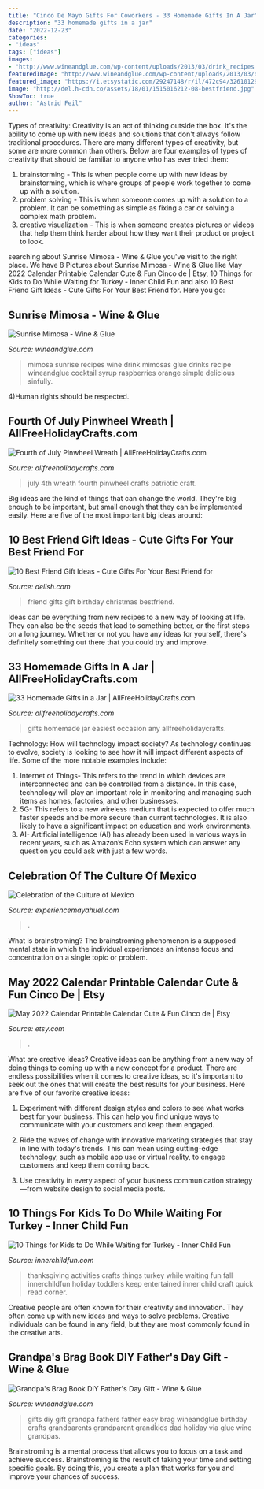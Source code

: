 ```yaml
---
title: "Cinco De Mayo Gifts For Coworkers - 33 Homemade Gifts In A Jar"
description: "33 homemade gifts in a jar"
date: "2022-12-23"
categories:
- "ideas"
tags: ["ideas"]
images:
- "http://www.wineandglue.com/wp-content/uploads/2013/03/drink_recipes.jpg"
featuredImage: "http://www.wineandglue.com/wp-content/uploads/2013/03/drink_recipes.jpg"
featured_image: "https://i.etsystatic.com/29247148/r/il/472c94/3261012910/il_794xN.3261012910_adrz.jpg"
image: "http://del.h-cdn.co/assets/18/01/1515016212-08-bestfriend.jpg"
ShowToc: true
author: "Astrid Feil"
---
```



Types of creativity:
Creativity is an act of thinking outside the box. It's the ability to come up with new ideas and solutions that don't always follow traditional procedures. 
There are many different types of creativity, but some are more common than others. Below are four examples of types of creativity that should be familiar to anyone who has ever tried them: 

1) brainstorming - This is when people come up with new ideas by brainstorming, which is where groups of people work together to come up with a solution.
2) problem solving - This is when someone comes up with a solution to a problem. It can be something as simple as fixing a car or solving a complex math problem.
3) creative visualization - This is when someone creates pictures or videos that help them think harder about how they want their product or project to look.

	

		
searching about Sunrise Mimosa - Wine &amp; Glue you've visit to the right place. We have 8 Pictures about Sunrise Mimosa - Wine &amp; Glue like May 2022 Calendar Printable Calendar Cute &amp; Fun Cinco de | Etsy, 10 Things for Kids to Do While Waiting for Turkey - Inner Child Fun and also 10 Best Friend Gift Ideas - Cute Gifts For Your Best Friend for. Here you go:
		
    
## Sunrise Mimosa - Wine &amp; Glue

<img loading=lazy src="http://www.wineandglue.com/wp-content/uploads/2013/03/drink_recipes.jpg" onerror="this.onerror=null;this.src='https://tse1.mm.bing.net/th?id=OIP.kUwBTi73RCDJa0C_xzHr0AHaLJ&amp;pid=15.1';" alt="Sunrise Mimosa - Wine &amp; Glue">

_Source: wineandglue.com_

>mimosa sunrise recipes wine drink mimosas glue drinks recipe wineandglue cocktail syrup raspberries orange simple delicious sinfully. 

	

4)Human rights should be respected.

    
## Fourth Of July Pinwheel Wreath | AllFreeHolidayCrafts.com

<img loading=lazy src="https://irepo.primecp.com/2016/06/286422/Fourth-of-July-Pinwheel-Wreath_ExtraLarge700_ID-1720832.jpg?v=1720832" onerror="this.onerror=null;this.src='https://tse2.mm.bing.net/th?id=OIP.jSIXjaO7ZclAyTTgYXzSzAHaLH&amp;pid=15.1';" alt="Fourth of July Pinwheel Wreath | AllFreeHolidayCrafts.com">

_Source: allfreeholidaycrafts.com_

>july 4th wreath fourth pinwheel crafts patriotic craft. 

	

Big ideas are the kind of things that can change the world. They're big enough to be important, but small enough that they can be implemented easily. Here are five of the most important big ideas around: 

    
## 10 Best Friend Gift Ideas - Cute Gifts For Your Best Friend For

<img loading=lazy src="http://del.h-cdn.co/assets/18/01/1515016212-08-bestfriend.jpg" onerror="this.onerror=null;this.src='https://tse3.mm.bing.net/th?id=OIP.1xvOs3VctP_nmOj2Yk0DsAHaKh&amp;pid=15.1';" alt="10 Best Friend Gift Ideas - Cute Gifts For Your Best Friend for">

_Source: delish.com_

>friend gifts gift birthday christmas bestfriend. 

	

Ideas can be everything from new recipes to a new way of looking at life. They can also be the seeds that lead to something better, or the first steps on a long journey. Whether or not you have any ideas for yourself, there's definitely something out there that you could try and improve.

    
## 33 Homemade Gifts In A Jar | AllFreeHolidayCrafts.com

<img loading=lazy src="https://irepo.primecp.com/2016/07/290521/Homemade-Jar-Gifts-KWD---AFHC_ExtraLarge800_ID-1767214.jpg?v=1767214" onerror="this.onerror=null;this.src='https://tse4.mm.bing.net/th?id=OIP.SJ_KujhanFlTzSZWzFkfRAHaLG&amp;pid=15.1';" alt="33 Homemade Gifts in a Jar | AllFreeHolidayCrafts.com">

_Source: allfreeholidaycrafts.com_

>gifts homemade jar easiest occasion any allfreeholidaycrafts. 

	

Technology: How will technology impact society?
As technology continues to evolve, society is looking to see how it will impact different aspects of life. Some of the more notable examples include:
1. Internet of Things- This refers to the trend in which devices are interconnected and can be controlled from a distance. In this case, technology will play an important role in monitoring and managing such items as homes, factories, and other businesses. 
2. 5G- This refers to a new wireless medium that is expected to offer much faster speeds and be more secure than current technologies. It is also likely to have a significant impact on education and work environments. 
3. AI- Artificial intelligence (AI) has already been used in various ways in recent years, such as Amazon’s Echo system which can answer any question you could ask with just a few words.

    
## Celebration Of The Culture Of Mexico

<img loading=lazy src="http://experiencemayahuel.com/wp-content/uploads/2015/08/events-crop.jpg" onerror="this.onerror=null;this.src='https://tse2.mm.bing.net/th?id=OIP.caxizCweJ7SCu0eSs4Tl3wHaDi&amp;pid=15.1';" alt="Celebration of the Culture of Mexico">

_Source: experiencemayahuel.com_

>. 

	

What is brainstroming?
The brainstroming phenomenon is a supposed mental state in which the individual experiences an intense focus and concentration on a single topic or problem.

    
## May 2022 Calendar Printable Calendar Cute &amp; Fun Cinco De | Etsy

<img loading=lazy src="https://i.etsystatic.com/29247148/r/il/472c94/3261012910/il_794xN.3261012910_adrz.jpg" onerror="this.onerror=null;this.src='https://tse2.mm.bing.net/th?id=OIP.5UgfnRVTvxAeZFVeCnKx3QHaFu&amp;pid=15.1';" alt="May 2022 Calendar Printable Calendar Cute &amp; Fun Cinco de | Etsy">

_Source: etsy.com_

>. 

	

What are creative ideas?
Creative ideas can be anything from a new way of doing things to coming up with a new concept for a product. There are endless possibilities when it comes to creative ideas, so it's important to seek out the ones that will create the best results for your business. Here are five of our favorite creative ideas: 
1. Experiment with different design styles and colors to see what works best for your business. This can help you find unique ways to communicate with your customers and keep them engaged.

2. Ride the waves of change with innovative marketing strategies that stay in line with today's trends. This can mean using cutting-edge technology, such as mobile app use or virtual reality, to engage customers and keep them coming back. 

3. Use creativity in every aspect of your business communication strategy—from website design to social media posts.

    
## 10 Things For Kids To Do While Waiting For Turkey - Inner Child Fun

<img loading=lazy src="https://innerchildfun.com/wp-content/uploads/2012/11/waitingforturkey1a.jpg" onerror="this.onerror=null;this.src='https://tse3.mm.bing.net/th?id=OIP.j1dVGiEmC04CRNYWhUsaEgHaLS&amp;pid=15.1';" alt="10 Things for Kids to Do While Waiting for Turkey - Inner Child Fun">

_Source: innerchildfun.com_

>thanksgiving activities crafts things turkey while waiting fun fall innerchildfun holiday toddlers keep entertained inner child craft quick read corner. 

	

Creative people are often known for their creativity and innovation. They often come up with new ideas and ways to solve problems. Creative individuals can be found in any field, but they are most commonly found in the creative arts.

    
## Grandpa&#039;s Brag Book DIY Father&#039;s Day Gift - Wine &amp; Glue

<img loading=lazy src="http://www.wineandglue.com/wp-content/uploads/2013/05/grandpa_gift.jpg" onerror="this.onerror=null;this.src='https://tse4.mm.bing.net/th?id=OIP.zz_u-HpfaksY07VljBtGCQHaLJ&amp;pid=15.1';" alt="Grandpa&#039;s Brag Book DIY Father&#039;s Day Gift - Wine &amp; Glue">

_Source: wineandglue.com_

>gifts diy gift grandpa fathers father easy brag wineandglue birthday crafts grandparents grandparent grandkids dad holiday via glue wine grandpas. 

	

Brainstroming is a mental process that allows you to focus on a task and achieve success. Brainstroming is the result of taking your time and setting specific goals. By doing this, you create a plan that works for you and improve your chances of success.

